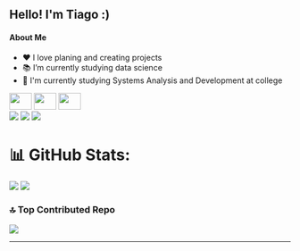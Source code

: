 ## Hello! I'm Tiago :)
#### About Me
* ❤️ I love planing and creating projects
* 📚 I’m currently studying data science<br>
* 🏫 I'm currently studying Systems Analysis and Development at college

<div>
  <img height = "30" width = "40" src="https://cdn.jsdelivr.net/gh/devicons/devicon@latest/icons/c/c-original.svg" /> 
  <img height = "30" width = "40" src="https://cdn.jsdelivr.net/gh/devicons/devicon@latest/icons/csharp/csharp-original.svg" />    
  <img height = "30" width = "40" src="https://cdn.jsdelivr.net/gh/devicons/devicon@latest/icons/python/python-original.svg" />   
</div>

<div>
  <a href = "mailto:contactreis44@gmail.com"><img src="https://img.shields.io/badge/-Gmail-%23333?style=for-the-badge&logo=gmail&logoColor=white" target="_blank"></a>
  <a href="https://www.linkedin.com/in/tiago-reis-9b4977253/" target="_blank"><img src="https://img.shields.io/badge/LinkedIn-0077B5?style=for-the-badge&logo=linkedin&logoColor=white" target="_blank"></a>
  <a href="https://instagram.com/reis.py" target="_blank"><img src="https://img.shields.io/badge/-Instagram-%23E4405F?style=for-the-badge&logo=instagram&logoColor=white" target="_blank"></a>
  
</div>


# 📊 GitHub Stats:
![](https://github-readme-stats.vercel.app/api?username=Reiszin1&theme=tokyonight&hide_border=true&include_all_commits=false&count_private=false)
![](https://github-readme-stats.vercel.app/api/top-langs/?username=Reiszin1&theme=tokyonight&hide_border=true&include_all_commits=false&count_private=false&layout=compact)


### 🔝 Top Contributed Repo
![](https://github-contributor-stats.vercel.app/api?username=Reiszin1&limit=5&theme=tokyonight&combine_all_yearly_contributions=true)

---


<!-- Proudly created with GPRM ( https://gprm.itsvg.in ) -->
